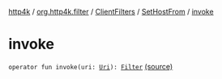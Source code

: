 [http4k](../../../index.md) / [org.http4k.filter](../../index.md) / [ClientFilters](../index.md) / [SetHostFrom](index.md) / [invoke](./invoke.md)

# invoke

`operator fun invoke(uri: `[`Uri`](../../../org.http4k.core/-uri/index.md)`): `[`Filter`](../../../org.http4k.core/-filter/index.md) [(source)](https://github.com/http4k/http4k/blob/master/http4k-core/src/main/kotlin/org/http4k/filter/ClientFilters.kt#L48)